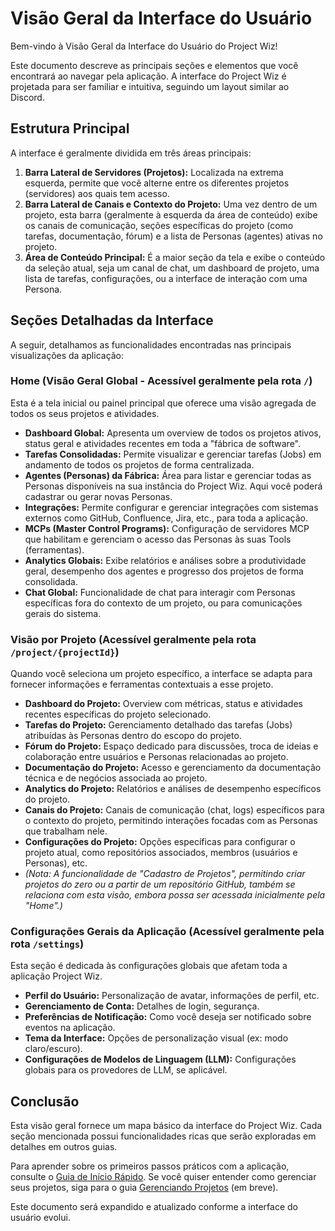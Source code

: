 # Visão Geral da Interface do Usuário

Bem-vindo à Visão Geral da Interface do Usuário do Project Wiz!

Este documento descreve as principais seções e elementos que você encontrará ao navegar pela aplicação. A interface do Project Wiz é projetada para ser familiar e intuitiva, seguindo um layout similar ao Discord.

## Estrutura Principal

A interface é geralmente dividida em três áreas principais:

1.  **Barra Lateral de Servidores (Projetos):** Localizada na extrema esquerda, permite que você alterne entre os diferentes projetos (servidores) aos quais tem acesso.
2.  **Barra Lateral de Canais e Contexto do Projeto:** Uma vez dentro de um projeto, esta barra (geralmente à esquerda da área de conteúdo) exibe os canais de comunicação, seções específicas do projeto (como tarefas, documentação, fórum) e a lista de Personas (agentes) ativas no projeto.
3.  **Área de Conteúdo Principal:** É a maior seção da tela e exibe o conteúdo da seleção atual, seja um canal de chat, um dashboard de projeto, uma lista de tarefas, configurações, ou a interface de interação com uma Persona.

## Seções Detalhadas da Interface

A seguir, detalhamos as funcionalidades encontradas nas principais visualizações da aplicação:

### Home (Visão Geral Global - Acessível geralmente pela rota `/`)

Esta é a tela inicial ou painel principal que oferece uma visão agregada de todos os seus projetos e atividades.

*   **Dashboard Global:** Apresenta um overview de todos os projetos ativos, status geral e atividades recentes em toda a "fábrica de software".
*   **Tarefas Consolidadas:** Permite visualizar e gerenciar tarefas (Jobs) em andamento de todos os projetos de forma centralizada.
*   **Agentes (Personas) da Fábrica:** Área para listar e gerenciar todas as Personas disponíveis na sua instância do Project Wiz. Aqui você poderá cadastrar ou gerar novas Personas.
*   **Integrações:** Permite configurar e gerenciar integrações com sistemas externos como GitHub, Confluence, Jira, etc., para toda a aplicação.
*   **MCPs (Master Control Programs):** Configuração de servidores MCP que habilitam e gerenciam o acesso das Personas às suas Tools (ferramentas).
*   **Analytics Globais:** Exibe relatórios e análises sobre a produtividade geral, desempenho dos agentes e progresso dos projetos de forma consolidada.
*   **Chat Global:** Funcionalidade de chat para interagir com Personas específicas fora do contexto de um projeto, ou para comunicações gerais do sistema.

### Visão por Projeto (Acessível geralmente pela rota `/project/{projectId}`)

Quando você seleciona um projeto específico, a interface se adapta para fornecer informações e ferramentas contextuais a esse projeto.

*   **Dashboard do Projeto:** Overview com métricas, status e atividades recentes específicas do projeto selecionado.
*   **Tarefas do Projeto:** Gerenciamento detalhado das tarefas (Jobs) atribuídas às Personas dentro do escopo do projeto.
*   **Fórum do Projeto:** Espaço dedicado para discussões, troca de ideias e colaboração entre usuários e Personas relacionadas ao projeto.
*   **Documentação do Projeto:** Acesso e gerenciamento da documentação técnica e de negócios associada ao projeto.
*   **Analytics do Projeto:** Relatórios e análises de desempenho específicos do projeto.
*   **Canais do Projeto:** Canais de comunicação (chat, logs) específicos para o contexto do projeto, permitindo interações focadas com as Personas que trabalham nele.
*   **Configurações do Projeto:** Opções específicas para configurar o projeto atual, como repositórios associados, membros (usuários e Personas), etc.
*   *(Nota: A funcionalidade de "Cadastro de Projetos", permitindo criar projetos do zero ou a partir de um repositório GitHub, também se relaciona com esta visão, embora possa ser acessada inicialmente pela "Home".)*

### Configurações Gerais da Aplicação (Acessível geralmente pela rota `/settings`)

Esta seção é dedicada às configurações globais que afetam toda a aplicação Project Wiz.

*   **Perfil do Usuário:** Personalização de avatar, informações de perfil, etc.
*   **Gerenciamento de Conta:** Detalhes de login, segurança.
*   **Preferências de Notificação:** Como você deseja ser notificado sobre eventos na aplicação.
*   **Tema da Interface:** Opções de personalização visual (ex: modo claro/escuro).
*   **Configurações de Modelos de Linguagem (LLM):** Configurações globais para os provedores de LLM, se aplicável.

## Conclusão

Esta visão geral fornece um mapa básico da interface do Project Wiz. Cada seção mencionada possui funcionalidades ricas que serão exploradas em detalhes em outros guias.

Para aprender sobre os primeiros passos práticos com a aplicação, consulte o [Guia de Início Rápido](./02-quick-start.md). Se você quiser entender como gerenciar seus projetos, siga para o guia [Gerenciando Projetos](./04-managing-projects.md) (em breve).

Este documento será expandido e atualizado conforme a interface do usuário evolui.
